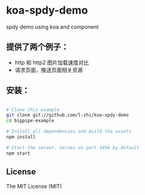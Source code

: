 # koa-spdy-demo
spdy demo using koa and component

## 提供了两个例子：
- http 和 http2 图片加载速度对比
- 请求页面，推送页面相关资源

## 安装：
```bash

# Clone this example
git clone git://github.com/l-zhi/koa-spdy-demo
cd bigpipe-example

# Install all dependencies and build the assets
npm install

# Start the server. Serves on port 3456 by default
npm start
```

## License

The MIT License (MIT)